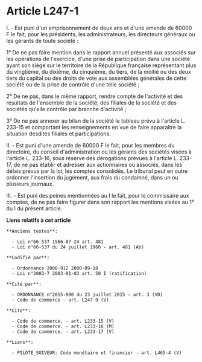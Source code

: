 # Article L247-1

I. - Est puni d'un emprisonnement de deux ans et d'une amende de 60000 F le fait, pour les présidents, les administrateurs,
les directeurs généraux ou les gérants de toute société :

1° De ne pas faire mention dans le rapport annuel présenté aux associés sur les opérations de l'exercice, d'une prise de
participation dans une société ayant son siège sur le territoire de la République française représentant plus du vingtième,
du dixième, du cinquième, du tiers, de la moitié ou des deux tiers du capital ou des droits de vote aux assemblées générales
de cette société ou de la prise de contrôle d'une telle société ;

2° De ne pas, dans le même rapport, rendre compte de l'activité et des résultats de l'ensemble de la société, des filiales de
la société et des sociétés qu'elle contrôle par branche d'activité ;

3° De ne pas annexer au bilan de la société le tableau prévu à l'article L. 233-15 et comportant les renseignements en vue de
faire apparaître la situation desdites filiales et participations.

II. - Est puni d'une amende de 60000 F le fait, pour les membres du directoire, du conseil d'administration ou les gérants
des sociétés visées à l'article L. 233-16, sous réserve des dérogations prévues à l'article L. 233-17, de ne pas établir et
adresser aux actionnaires ou associés, dans les délais prévus par la loi, les comptes consolidés. Le tribunal peut en outre
ordonner l'insertion du jugement, aux frais du condamné, dans un ou plusieurs journaux.

III. - Est puni des peines mentionnées au I le fait, pour le commissaire aux comptes, de ne pas faire figurer dans son
rapport les mentions visées au 1° du I du présent article.

**Liens relatifs à cet article**

	**Anciens textes**:

	  - Loi n°66-537 1966-07-24 art. 481
	  - Loi n°66-537 du 24 juillet 1966 - art. 481 (Ab)

	**Codifié par**:

	  - Ordonnance 2000-912 2000-09-18
	  - Loi n°2003-7 2003-01-03 art. 50 I (ratification)

	**Cité par**:

	  - ORDONNANCE n°2015-900 du 23 juillet 2015 - art. 3 (VD)
	  - Code de commerce - art. L247-9 (V)

	**Cite**:

	  - Code de commerce. - art. L233-15 (V)
	  - Code de commerce. - art. L233-16 (M)
	  - Code de commerce. - art. L233-17 (V)

	**Liens**:

	  - PILOTE_SUIVEUR: Code monétaire et financier - art. L465-4 (V)
